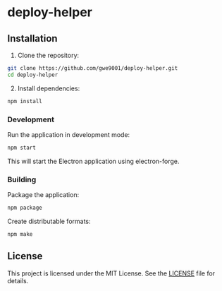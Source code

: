 # deploy-helper

## Installation

1. Clone the repository:

```bash
git clone https://github.com/gwe9001/deploy-helper.git
cd deploy-helper
```

2. Install dependencies:

```bash
npm install
```

### Development

Run the application in development mode:

```bash
npm start
```

This will start the Electron application using electron-forge.

### Building

Package the application:

```bash
npm package
```

Create distributable formats:

```bash
npm make
```

## License

This project is licensed under the MIT License. See the [LICENSE](LICENSE) file for details.
